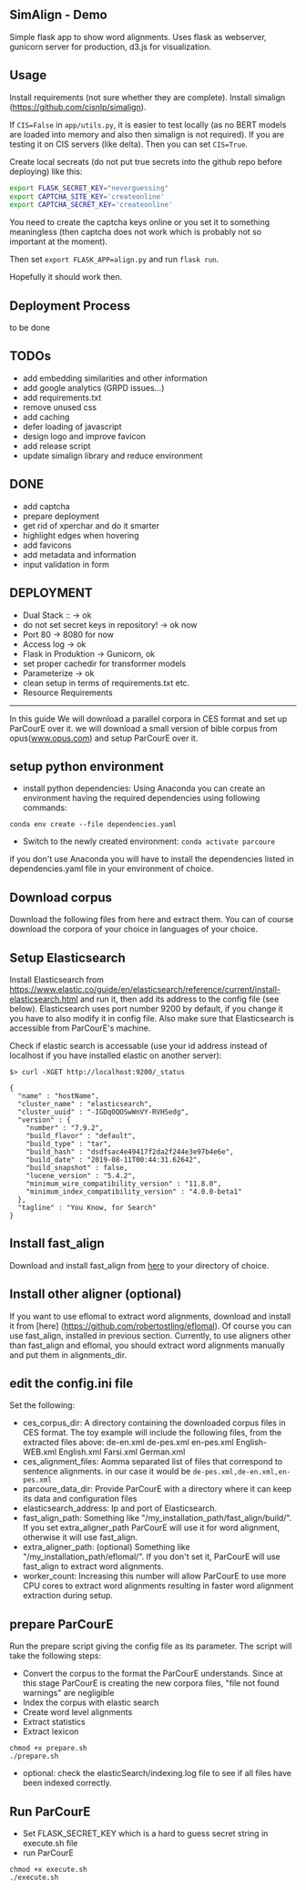SimAlign - Demo
------
Simple flask app to show word alignments. Uses flask as webserver, gunicorn server for production, d3.js for visualization. 


Usage
------
Install requirements (not sure whether they are complete). Install simalign (https://github.com/cisnlp/simalign). 

If `CIS=False` in `app/utils.py`, it is easier to test locally (as no BERT models are loaded into memory and also then simalign is not required). 
If you are testing it on CIS servers (like delta). Then you can set `CIS=True`.

Create local secreats (do not put true secrets into the github repo before deploying) like this: 
```bash
export FLASK_SECRET_KEY="neverguessing"
export CAPTCHA_SITE_KEY='createonline'
export CAPTCHA_SECRET_KEY='createonline'
```
You need to create the captcha keys online or you set it to something meaningless (then captcha does not work which is probably not so important at the moment). 

Then set 
`export FLASK_APP=align.py`
and run 
`flask run`. 

Hopefully it should work then. 



Deployment Process
------
to be done



TODOs
------
* add embedding similarities and other information
* add google analytics (GRPD issues...)
* add requirements.txt
* remove unused css
* add caching
* defer loading of javascript
* design logo and improve favicon
* add release script
* update simalign library and reduce environment



DONE
------
* add captcha
* prepare deployment
* get rid of xperchar and do it smarter
* highlight edges when hovering
* add favicons
* add metadata and information
* input validation in form




DEPLOYMENT
------
* Dual Stack :: -> ok
* do not set secret keys in repository! -> ok now
* Port 80  -> 8080 for now
* Access log -> ok
* Flask in Produktion -> Gunicorn, ok
* set proper cachedir for transformer models
* Parameterize  -> ok
* clean setup in terms of requirements.txt etc.
* Resource Requirements
-------------------------------------------------------------------------------------------
In this guide We will download a parallel corpora in CES format and set up ParCourE over it. 
we will download a small version of bible corpus from opus(www.opus.com) and setup ParCourE over it.

setup python environment
-----

- install python dependencies:
Using Anaconda you can create an environment having the required dependencies using following commands:

`conda env create --file dependencies.yaml`

- Switch to the newly created environment:
`conda activate parcoure`

if you don't use Anaconda you will have to install the dependencies listed in dependencies.yaml file in your environment of choice.

Download corpus
-----

Download the following files from here and extract them. You can of course download the corpora of your choice in languages of your choice.

Setup Elasticsearch
-----
Install Elasticsearch from https://www.elastic.co/guide/en/elasticsearch/reference/current/install-elasticsearch.html and run it, then add
its address to the config file (see below). Elasticsearch uses port number 9200 by default, if you change it you have to also modify it
in config file. Also make sure that Elasticsearch is accessible from ParCourE's machine.

Check if elastic search is accessable (use your id address instead of localhost if you have installed elastic on another server): 

```
$> curl -XGET http://localhost:9200/_status

{
  "name" : "hostName",
  "cluster_name" : "elasticsearch",
  "cluster_uuid" : "-IGDqOQOSwWnVY-RVHSedg",
  "version" : {
    "number" : "7.9.2",
    "build_flavor" : "default",
    "build_type" : "tar",
    "build_hash" : "dsdfsac4e49417f2da2f244e3e97b4e6e",
    "build_date" : "2019-08-11T00:44:31.62642",
    "build_snapshot" : false,
    "lucene_version" : "5.4.2",
    "minimum_wire_compatibility_version" : "11.8.0",
    "minimum_index_compatibility_version" : "4.0.0-beta1"
  },
  "tagline" : "You Know, for Search"
}

```

Install fast_align
-----
Download and install fast_align from [here](https://github.com/clab/fast_align) to your directory of choice.

Install other aligner (optional)
-----
If you want to use eflomal to extract word alignments, download and install it from [here] (https://github.com/robertostling/eflomal). 
Of course you can use fast_align, installed in previous section. Currently, to use aligners other than fast_align and eflomal, you should extract word alignments manually 
and put them in alignments_dir. 

edit the config.ini file
-----
Set the following: 
 - ces_corpus_dir: A directory containing the downloaded corpus files in CES format. The toy example will include the following files, from the extracted files above: 
    de-en.xml
    de-pes.xml
    en-pes.xml
    English-WEB.xml
    English.xml
    Farsi.xml
    German.xml
 - ces_alignment_files: Aomma separated list of files that correspond to sentence alignments. in our case it would be `de-pes.xml,de-en.xml,en-pes.xml`
 - parcoure_data_dir: Provide ParCourE with a directory  where it can keep its data and configuration files
 - elasticsearch_address: Ip and port of Elasticsearch.
 - fast_align_path: Something like "/my_installation_path/fast_align/build/". If you set extra_aligner_path ParCourE will use it for word alignment, otherwise it will use fast_align.
 - extra_aligner_path: (optional) Something like "/my_installation_path/eflomal/". If you don't set it, ParCourE will use fast_align to extract word alignments.
 - worker_count: Increasing this number will allow ParCourE to use more CPU cores to extract word alignments resulting in faster word alignment extraction during setup.


prepare ParCourE
------
Run the prepare script giving the config file as its parameter. The script will take the following steps:
- Convert the corpus to the format the ParCourE understands. Since at this stage ParCourE is creating the new corpora files, "file not found warnings" are negligible
- Index the corpus with elastic search
- Create word level alignments
- Extract statistics
- Extract lexicon

```
chmod +x prepare.sh
./prepare.sh
```

- optional: check the elasticSearch/indexing.log file to see if all files have been indexed correctly.

Run ParCourE
-----
- Set FLASK_SECRET_KEY which is a hard to guess secret string in execute.sh file
- run ParCourE
```
chmod +x execute.sh
./execute.sh
```